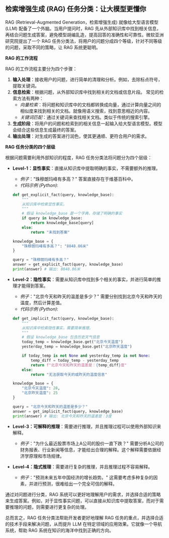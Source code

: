 ## 检索增强生成 (RAG) 任务分类：让大模型更懂你

RAG (Retrieval-Augmented Generation，检索增强生成) 就像给大型语言模型 (LLM) 配备了一个外脑。当用户提问时，RAG 先从外部知识库中找到相关信息，再结合问题生成答案，避免模型胡编乱造，提高回答的准确性和可靠性。微软亚洲研究院提出了一个 RAG 任务分类法，将用户的问题分成四个等级，针对不同等级的问题，采取不同的策略，让 RAG 系统更聪明。

**RAG 的工作流程**

RAG 的工作流程主要分为四个步骤：

1.  **输入处理**：接收用户的问题，进行简单的清理和分析。例如，去除标点符号，提取关键词。
2.  **信息检索**：根据问题，从外部知识库中找到相关的文档或信息片段。 常见的检索方法有两种：
    *   *向量检索*：将问题和知识库中的文档都转换成向量，通过计算向量之间的相似度来找到相关的文档。就像用语义搜索，找到意思相近的内容。
    *   *关键词匹配*：通过关键词来查找相关文档。类似于传统的搜索引擎。
3.  **生成阶段**：将用户的问题和检索到的相关信息一起输入给大型语言模型。模型会结合这些信息生成最终的答案。
4.  **输出处理**：对生成的答案进行润色，使其更通顺、更符合用户的需求。

**RAG 任务分类的四个层级**

根据问题需要利用外部知识的程度，RAG 任务分类法将问题分为四个层级：

*   **Level-1：显性事实**：直接从知识库中提取明确的事实，不需要额外的推理。
    *   *例子*："珠穆朗玛峰有多高？"  答案直接存在于维基百科中。
    *   *代码示例 (Python)*:

    ```python
    def get_explicit_fact(query, knowledge_base):
        """
        从知识库中检索显性事实。
        """
        # 假设 knowledge_base 是一个字典，存储了明确的事实
        if query in knowledge_base:
            return knowledge_base[query]
        else:
            return "未找到答案"

    knowledge_base = {
        "珠穆朗玛峰有多高？": "8848.86米"
    }

    query = "珠穆朗玛峰有多高？"
    answer = get_explicit_fact(query, knowledge_base)
    print(answer) # 输出: 8848.86米
    ```

*   **Level-2：隐性事实**：需要从知识库中找到多个相关的事实，并进行简单的推理才能得到答案。
    *   *例子*："北京今天和昨天的温差是多少？" 需要分别找到北京今天和昨天的温度，然后计算差值。
    *   *代码示例 (Python)*:

    ```python
    def get_implicit_fact(query, knowledge_base):
        """
        从知识库中检索隐性事实，需要简单推理。
        """
        # 假设 knowledge_base 包含历史天气信息
        today_temp = knowledge_base.get("北京今天温度")
        yesterday_temp = knowledge_base.get("北京昨天温度")

        if today_temp is not None and yesterday_temp is not None:
            temp_diff = today_temp - yesterday_temp
            return f"北京今天和昨天的温差是：{temp_diff}度"
        else:
            return "无法获取今天的或昨天的温度信息"

    knowledge_base = {
        "北京今天温度": 28,
        "北京昨天温度": 25
    }

    query = "北京今天和昨天的温差是多少？"
    answer = get_implicit_fact(query, knowledge_base)
    print(answer) # 输出: 北京今天和昨天的温差是：3度
    ```

*   **Level-3：可解释的推理**：需要进行推理，并且推理过程可以使用外部知识来解释。
    *   *例子*："为什么最近股票市场上A公司的股价一直下跌？" 需要分析A公司的财务报表、行业新闻等信息，才能给出合理的解释。这个解释需要依据经济学原理和市场规律。
*   **Level-4：隐式推理**：需要进行复杂的推理，并且推理过程不容易解释。
    *   *例子*："预测未来五年中国经济的增长趋势。"  这需要考虑多种复杂的因素，并进行预测，很难给出一个完全可信的解释。

通过对问题进行分类，RAG 系统可以更好地理解用户的需求，并选择合适的策略来生成答案。例如，对于显性事实问题，可以直接从知识库中提取答案，而对于需要推理的问题，则需要进行更复杂的处理。

总而言之，RAG 任务分类法帮助开发者更好地理解 RAG 任务的重点，并选择合适的技术手段来解决问题，从而提升 LLM 在特定领域的应用效果。它就像一个导航系统，帮助 RAG 系统在知识的海洋中找到正确的方向。